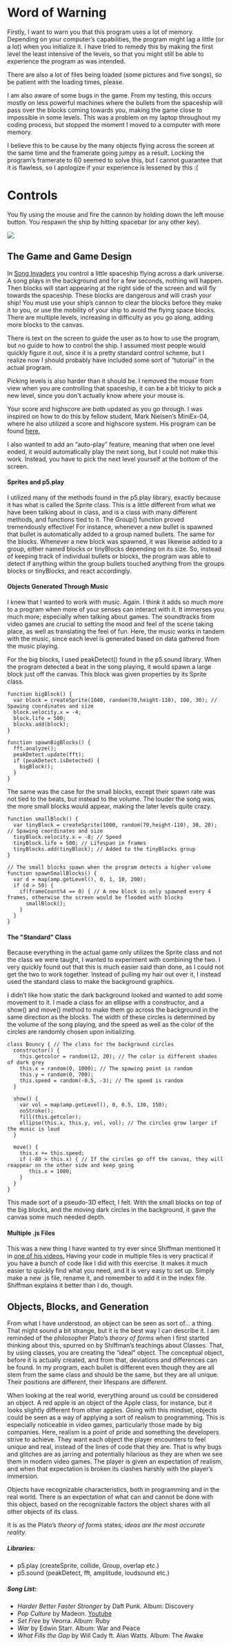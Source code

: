 # Word of Warning

Firstly, I want to warn you that this program uses a lot of memory. Depending on your computer’s capabilities, the program might lag a little (or a lot) when you initialize it. I have tried to remedy this by making the first level the least intensive of the levels, so that you might still be able to experience the program as was intended. 

There are also a lot of files being loaded (some pictures and five songs), so be patient with the loading times, please. 

I am also aware of some bugs in the game. From my testing, this occurs mostly on less powerful machines where the bullets from the spaceship will pass over the blocks coming towards you, making the game close to impossible in some levels. This was a problem on my laptop throughout my coding process, but stopped the moment I moved to a computer with more memory. 

I believe this to be cause by the many objects flying across the screen at the same time and the framerate going jumpy as a result. Locking the program’s framerate to 60 seemed to solve this, but I cannot guarantee that it is flawless, so I apologize if your experience is lessened by this :( 

# Controls

You fly using the mouse and fire the cannon by holding down the left mouse button. You respawn the ship by hitting spacebar (or any other key). 

![](game.gif)

## The Game and Game Design

In [Song Invaders](https://cdn.rawgit.com/AnnesFlashBack/Mini-Exercises/35383eaa/MiniEx-05/ex-05/index.html) you control a little spaceship flying across a dark universe. A song plays in the background and for a few seconds, nothing will happen. Then blocks will start appearing at the right side of the screen and will fly towards the spaceship. These blocks are dangerous and will crash your ship! You must use your ship’s cannon to clear the blocks before they make it to you, or use the mobility of your ship to avoid the flying space blocks. There are multiple levels, increasing in difficulty as you go along, adding more blocks to the canvas. 

There is text on the screen to guide the user as to how to use the program, but no guide to how to control the ship. I assumed most people would quickly figure it out, since it is a pretty standard control scheme, but I realize now I should probably have included some sort of “tutorial" in the actual program.

Picking levels is also harder than it should be. I removed the mouse from view when you are controlling that spaceship, it can be a bit tricky to pick a new level, since you don't actually know where your mouse is. 

Your score and highscore are both updated as you go through. I was inspired on how to do this by fellow student, Mark Nielsen’s MiniEx-04, where he also utilized a score and highscore system. His program can be found [here.](https://github.com/MOSN97/MiniEx/tree/master/MiniEx4) 

I also wanted to add an “auto-play” feature, meaning that when one level ended, it would automatically play the next song, but I could not make this work. Instead, you have to pick the next level yourself at the bottom of the screen. 

#### Sprites and p5.play

I utilized many of the methods found in the p5.play library, exactly because it has what is called the Sprite class. This is a little different from what we have been talking about in class, and is a class with many different methods, and functions tied to it. The Group() function proved tremendously effective! For instance, whenever a new bullet is spawned that bullet is automatically added to a group named bullets. The same for the blocks. Whenever a new block was spawned, it was likewise added to a group, either named blocks or tinyBlocks depending on its size. So, instead of keeping track of individual bullets or blocks, the program was able to detect if anything within the group bullets touched anything from the groups blocks or tinyBlocks, and react accordingly. 

#### Objects Generated Through Music

I knew that I wanted to work with music. Again. I think it adds so much more to a program when more of your senses can interact with it. It immerses you much more; especially when talking about games. The soundtracks from video games are crucial to setting the mood and feel of the scene taking place, as well as translating the feel of fun. Here, the music works in tandem with the music, since each level is generated based on data gathered from the music playing. 

For the big blocks, I used peakDetect() found in the p5.sound library. When the program detected a beat in the song playing, it would spawn a large block just off the canvas. This block was given properties by its Sprite class. 

```
function bigBlock() {
  var block = createSprite(1040, random(70,height-110), 100, 30); // Spawing coordinates and size
  block.velocity.x = -4; 
  block.life = 500; 
  blocks.add(block); 
}

function spawnBigBlocks() {
  fft.analyze();
  peakDetect.update(fft);
  if (peakDetect.isDetected) {
    bigBlock();
  }
}
```

The same was the case for the small blocks, except their spawn rate was not tied to the beats, but instead to the volume. The louder the song was, the more small blocks would appear, making the later levels quite crazy. 

```
function smallBlock() {
  var tinyBlock = createSprite(1000, random(70,height-110), 30, 20); // Spawing coordinates and size
  tinyBlock.velocity.x = -8; // Speed
  tinyBlock.life = 500; // Lifespan in frames
  tinyBlocks.add(tinyBlock); // Added to the tinyBlocks group
}

// The small blocks spawn when the program detects a higher volume
function spawnSmallBlocks() {
  var d = map(amp.getLevel(), 0, 1, 10, 200);
  if (d > 50) {
    if(frameCount%4 == 0) { // A new block is only spawned every 4 frames, otherwise the screen would be flooded with blocks
      smallBlock();
    }
  }
}
```

#### The "Standard" Class

Because everything in the actual game only utilizes the Sprite class and not the class we were taught, I wanted to experiment with combining the two. I very quickly found out that this is much easier said than done, as I could not get the two to work together. Instead of pulling my hair out over it, I instead used the standard class to make the background graphics. 

I didn’t like how static the dark background looked and wanted to add some movement to it. I made a class for an ellipse with a constructor, and a show() and move() method to make them go across the background in the same direction as the blocks. The width of these circles is determined by the volume of the song playing, and the speed as well as the color of the circles are randomly chosen upon initializing. 

```
class Bouncy { // The class for the background circles
  constructor() {
    this.getcolor = random(12, 20); // The color is different shades of dark grey
    this.x = random(0, 1000); // The spawing point is random
    this.y = random(0, 700);
    this.speed = random(-0.5, -3); // The speed is random
  }

  show() {
    var vol = map(amp.getLevel(), 0, 0.5, 130, 150);
    noStroke();
    fill(this.getcolor);
    ellipse(this.x, this.y, vol, vol); // The circles grow larger if the music is loud
  }

  move() {
    this.x += this.speed;
    if (-80 > this.x) { // If the circles go off the canvas, they will reappear on the other side and keep going
       this.x = 1080;
    }
  }
}
```

This made sort of a pseudo-3D effect, I felt. With the small blocks on top of the big blocks, and the moving dark circles in the background, it gave the canvas some much needed depth. 

#### Multiple .js Files

This was a new thing I have wanted to try ever since Shiffman mentioned it in [one of his videos.](https://www.youtube.com/watch?v=Yk18ZKvXBj4) Having your code in multiple files is very practical if you have a bunch of code like I did with this exercise. It makes it much easier to quickly find what you need, and it is very easy to set up. Simply make a new .js file, rename it, and remember to add it in the index file. Shiffman explains it better than I do, though. 

## Objects, Blocks, and Generation 
From what I have understood, an object can be seen as sort of… a thing. That might sound a bit strange, but it is the best way I can describe it. I am reminded of the philosopher Plato’s *theory of forms* when I first started thinking about this, spurred on by Shiffman’s teachings about Classes. That, by using classes, you are creating the “ideal” object. The conceptual object, before it is actually created, and from that, deviations and differences can be found. In my program, each bullet is different even though they are all stem from the same class and should be the same, but they are all unique. Their positions are different, their lifespans are different. 

When looking at the real world, everything around us could be considered an object. A red apple is an object of the Apple class, for instance, but it looks slightly different from other apples. Going with this mindset, objects could be seen as a way of applying a sort of realism to programming. This is especially noticeable in video games, particularly those made by big companies. Here, realism is a point of pride and something the developers strive to achieve. They want each object the player encounters to feel unique and real, instead of the lines of code that they are. That is why bugs and glitches are as jarring and potentially hilarious as they are when we see them in modern video games. The player is given an expectation of realism, and when that expectation is broken its clashes harshly with the player’s immersion. 

Objects have recognizable characteristics, both in programming and in the real world. There is an expectation of what can and cannot be done with this object, based on the recognizable factors the object shares with all other objects of its class. 

It is as the Plato’s _theory of forms_ states; _ideas are the most accurate reality._



##### Libraries:
- p5.play (createSprite, collide, Group, overlap etc.)
- p5.sound (peakDetect, fft, amplitude, loudsound etc.)

##### Song List:

- _Harder Better Faster Stronger_ by Daft Punk. Album: Discovery
- _Pop Culture_ by Madeon. [Youtube](https://www.youtube.com/watch?v=lTx3G6h2xyA)
- _Set Free_ by Veorra. Album: Ruby
- _War_ by Edwin Starr. Album: War and Peace
- _What Fills the Gap_ by Will Cady ft. Alan Watts. Album: The Awake

